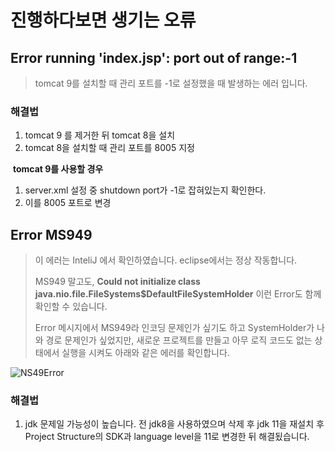# 진행하다보면 생기는 오류





## Error running 'index.jsp': port out of range:-1

> tomcat 9를 설치할 때 관리 포트를 -1로 설정했을 때 발생하는 에러 입니다.

### 해결법

1. tomcat 9 를 제거한 뒤 tomcat 8을 설치
2. tomcat 8을 설치할 때 관리 포트를 8005 지정



​    **tomcat 9를 사용할 경우**

1. server.xml 설정 중 shutdown port가 -1로 잡혀있는지 확인한다.
2. 이를 8005 포트로 변경



## Error MS949

> 이 에러는 InteliJ 에서 확인하였습니다. eclipse에서는 정상 작동합니다.
>
> MS949 말고도, **Could not initialize class java.nio.file.FileSystems$DefaultFileSystemHolder** 이런 Error도 함께 확인할 수 있습니다.
>
> Error 메시지에서 MS949라 인코딩 문제인가 싶기도 하고 SystemHolder가 나와 경로 문제인가 싶었지만, 새로운 프로젝트를 만들고 아무 로직 코드도 없는 상태에서 실행을 시켜도 아래와 같은 에러를 확인합니다.

![NS49Error](https://user-images.githubusercontent.com/22608825/98330164-1efe2c80-203d-11eb-8160-1c88fb9fd628.PNG)



### 해결법

1. jdk 문제일 가능성이 높습니다. 전 jdk8을 사용하였으며 삭제 후 jdk 11을 재설치 후 Project Structure의 SDK과 language level을 11로 변경한 뒤 해결됬습니다.